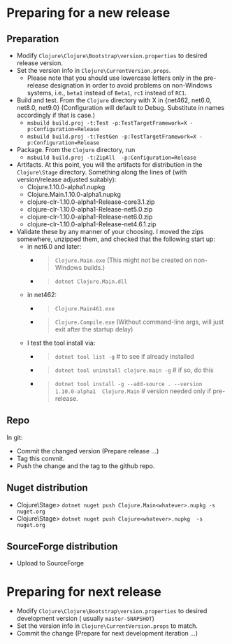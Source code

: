 <!-- -*- mode: markdown ; mode: visual-line ; coding: utf-8 -*- -->

# Preparing for a new release

## Preparation

* Modify `Clojure\Clojure\Bootstrap\version.properties` to desired release version.
* Set the version info in `Clojure\CurrentVersion.props`.
    * Please note that you should use lowercase letters only in the pre-release designation in order to avoid problems on non-Windows systems, i.e., `beta1` instead of `Beta1`, `rc1` instead of `RC1`.
* Build and test.  From the `Clojure` directory with X in {net462, net6.0, net8.0, net9.0} (Configuration will default to Debug. Substitute in names accordingly if that is case.)
    * `msbuild build.proj -t:Test -p:TestTargetFramework=X -p:Configuration=Release`
    * `msbuild build.proj -t:TestGen -p:TestTargetFramework=X -p:Configuration=Release`
* Package.  From the `Clojure` directory, run
    * `msbuild build.proj -t:ZipAll  -p:Configuration=Release`
* Artifacts.  At this point, you will the artifacts for distribution in the `Clojure\Stage` directory.  Something along the lines of (with version/release adjusted suitably):
    * Clojure.1.10.0-alpha1.nupkg
    * Clojure.Main.1.10.0-alpha1.nupkg
    * clojure-clr-1.10.0-alpha1-Release-core3.1.zip
    * clojure-clr-1.10.0-alpha1-Release-net5.0.zip
    * clojure-clr-1.10.0-alpha1-Release-net6.0.zip
    * clojure-clr-1.10.0-alpha1-Release-net4.6.1.zip
* Validate these by any manner of your choosing.  I moved the zips somewhere, unzipped them, and checked that the following start up:
    * in net6.0 and later:
        * > `Clojure.Main.exe`          (This might not be created on non-Windows builds.)
        * > `dotnet Clojure.Main.dll`
    * in net462:
        * > `Clojure.Main461.exe`
        * > `Clojure.Compile.exe`     (Without command-line args, will just exit after the startup delay)
    * I test the tool install via:
        * > `dotnet tool list -g`                        # to see if already installed
        * > `dotnet tool uninstall clojure.main -g`      # if so, do this
        * > `dotnet tool install -g --add-source . --version 1.10.0-alpha1  Clojure.Main`    # version needed only if pre-release.


## Repo

In git:

* Commit the changed version  (Prepare release ...)
* Tag this commit.
* Push the change and the tag to the github repo.

## Nuget distribution

* Clojure\Stage> `dotnet nuget push Clojure.Main<whatever>.nupkg -s nuget.org`
* Clojure\Stage> `dotnet nuget push Clojure<whatever>.nupkg  -s nuget.org`


## SourceForge distribution

* Upload to SourceForge

# Preparing for next release

* Modify `Clojure\Clojure\Bootstrap\version.properties` to desired development version  ( usually `master-SNAPSHOT`)
* Set the version info in `Clojure\CurrentVersion.props` to match.
* Commit the change (Prepare for next development iteration ...)